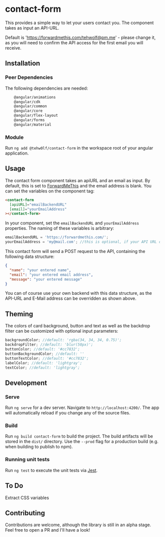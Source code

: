 # contact-form

This provides a simple way to let your users contact you.
The component takes as input an API-URL.

Default is 'https://forwardmethis.com/tehwolf@pm.me' - please change it, as you will need to confirm the API access for the first email you will receive.

## Installation

### Peer Dependencies

The following dependencies are needed:

```bash
    @angular/animations
    @angular/cdk
    @angular/common
    @angular/core
    @angular/flex-layout
    @angular/forms
    @angular/material
```

### Module

Run `ng add @tehw0lf/contact-form` in the workspace root of your angular application.

## Usage

The contact form component takes an apiURL and an email as input. By default, this is set to [ForwardMeThis](https://forwardmethis.com) and the email address is blank. You can set the variables on the component tag:

```html
<contact-form
  [apiURL]="emailBackendURL"
  [email]="yourEmailAddress"
></contact-form>
```

In your component, set the `emailBackendURL` and `yourEmailAddress` properties. The naming of these variables is arbitrary:

```ts
emailBackendURL = 'https://forwardmethis.com/';
yourEmailAddress = 'my@mail.com'; //this is optional, if your API URL doesn't require an email address parameter
```

This contact form will send a POST request to the API, containing the following data structure:

```json
{
  "name": "your entered name",
  "email": "your entered email address",
  "message": "your entered message"
}
```

You can of course use your own backend with this data structure, as the API-URL and E-Mail address can be overridden as shown above.

## Theming

The colors of card background, button and text as well as the backdrop filter can be customized with optional input parameters:

```ts
backgroundColor; //default: 'rgba(34, 34, 34, 0.75)';
backdropFilter; //default: 'blur(50px)';
buttonColor; //default: '#cc7832';
buttonBackgroundColor; //default: ''
buttonTextColor; //default: '#cc7832';
labelColor; //default: 'lightgray';
textColor; //default: 'lightgray';
```

## Development

### Serve

Run `ng serve` for a dev server. Navigate to `http://localhost:4200/`. The app will automatically reload if you change any of the source files.

### Build

Run `ng build contact-form` to build the project. The build artifacts will be stored in the `dist/` directory. Use the `--prod` flag for a production build (e.g. when building to publish to npm).

### Running unit tests

Run `ng test` to execute the unit tests via [Jest](https://jestjs.io).

## To Do

Extract CSS variables

## Contributing

Contributions are welcome, although the library is still in an alpha stage. Feel free to open a PR and I'll have a look!
